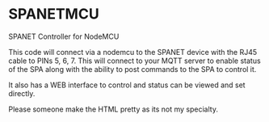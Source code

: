 # SPANETMCU
SPANET Controller for NodeMCU

This code will connect via a nodemcu to the SPANET device with the RJ45 cable to PINs 5, 6, 7.
This will connect to your MQTT server to enable status of the SPA along with the ability to post commands to the SPA to control it.

It also has a WEB interface to control and status can be viewed and set directly.

Please someone make the HTML pretty as its not my specialty.

